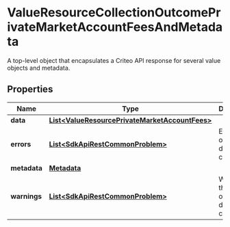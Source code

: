 

# ValueResourceCollectionOutcomePrivateMarketAccountFeesAndMetadata

A top-level object that encapsulates a Criteo API response for several value objects and metadata.

## Properties

| Name | Type | Description | Notes |
|------------ | ------------- | ------------- | -------------|
|**data** | [**List&lt;ValueResourcePrivateMarketAccountFees&gt;**](ValueResourcePrivateMarketAccountFees.md) |  |  [optional] |
|**errors** | [**List&lt;SdkApiRestCommonProblem&gt;**](SdkApiRestCommonProblem.md) | Errors that occured during this call. |  [optional] [readonly] |
|**metadata** | [**Metadata**](Metadata.md) |  |  [optional] |
|**warnings** | [**List&lt;SdkApiRestCommonProblem&gt;**](SdkApiRestCommonProblem.md) | Warnings that occured during this call. |  [optional] [readonly] |



